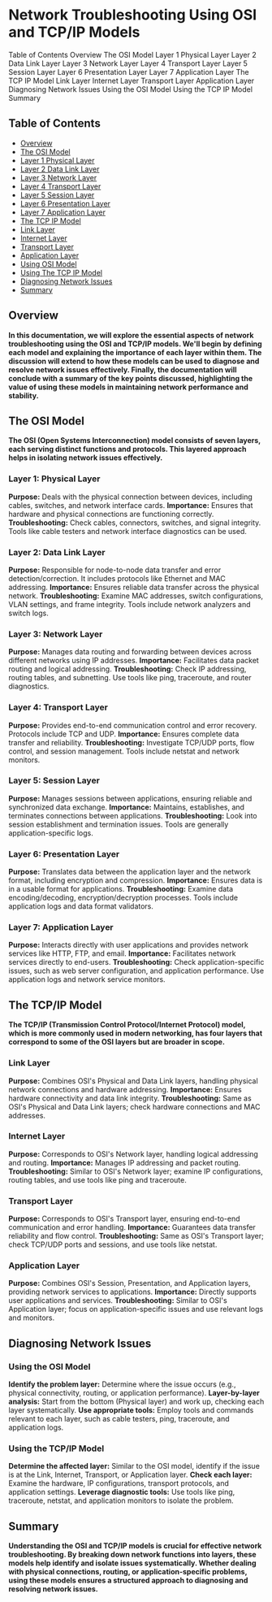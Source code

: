 <h1>Network Troubleshooting Using OSI and TCP/IP Models</h1>

Table of Contents
Overview
The OSI Model
Layer 1 Physical Layer
Layer 2 Data Link Layer
Layer 3 Network Layer
Layer 4 Transport Layer
Layer 5 Session Layer
Layer 6 Presentation Layer
Layer 7 Application Layer
The TCP IP Model
Link Layer
Internet Layer
Transport Layer
Application Layer
Diagnosing Network Issues
Using the OSI Model
Using the TCP IP Model
Summary

## Table of Contents
- [Overview](#overview)
- [The OSI Model](#the-osi-model)
- [Layer 1 Physical Layer](#layer-1-physical-layer)
- [Layer 2 Data Link Layer](#layer-2-data-link-layer)
- [Layer 3 Network Layer](#layer-3-network-layer)
- [Layer 4 Transport Layer](#layer-4-transport-layer)
- [Layer 5 Session Layer](#layer-5-session-layer)
- [Layer 6 Presentation Layer](#layer-6-presentation-layer)
- [Layer 7 Application Layer](#layer-7-application-layer)
- [The TCP IP Model](#the-tcp-ip-model)
- [Link Layer](#link-layer)
- [Internet Layer](#internet-layer)
- [Transport Layer](#transport-layer)
- [Application Layer](#application-layer)
- [Using OSI Model](#using-the-osi-model)
- [Using The TCP IP Model](#using-the-tcp-ip-model)
- [Diagnosing Network Issues](#diagnosing-network-issues)
- [Summary](#summary)


<h2 id="overview">Overview</h2>
<b>In this documentation, we will explore the essential aspects of network troubleshooting using the OSI and TCP/IP models. We'll begin by defining each model and explaining the importance of each layer within them. The discussion will extend to how these models can be used to diagnose and resolve network issues effectively. Finally, the documentation will conclude with a summary of the key points discussed, highlighting the value of using these models in maintaining network performance and stability.</b>
<h2 id="the-osi-model">The OSI Model</h2>
<b>The OSI (Open Systems Interconnection) model consists of seven layers, each serving distinct functions and protocols. This layered approach helps in isolating network issues effectively.</b>
<h3 id="layer-1-physical-layer">Layer 1: Physical Layer</h3>
<b>Purpose:</b> Deals with the physical connection between devices, including cables, switches, and network interface cards.
<b>Importance:</b> Ensures that hardware and physical connections are functioning correctly.
<b>Troubleshooting:</b> Check cables, connectors, switches, and signal integrity. Tools like cable testers and network interface diagnostics can be used.
<h3 id="layer-2-data-link-layer">Layer 2: Data Link Layer</h3>
<b>Purpose:</b> Responsible for node-to-node data transfer and error detection/correction. It includes protocols like Ethernet and MAC addressing.
<b>Importance:</b> Ensures reliable data transfer across the physical network.
<b>Troubleshooting:</b> Examine MAC addresses, switch configurations, VLAN settings, and frame integrity. Tools include network analyzers and switch logs.
<h3 id="layer-3-network-layer">Layer 3: Network Layer</h3>
<b>Purpose:</b> Manages data routing and forwarding between devices across different networks using IP addresses.
<b>Importance:</b> Facilitates data packet routing and logical addressing.
<b>Troubleshooting:</b> Check IP addressing, routing tables, and subnetting. Use tools like ping, traceroute, and router diagnostics.
<h3 id="layer-4-transport-layer">Layer 4: Transport Layer</h3>
<b>Purpose:</b> Provides end-to-end communication control and error recovery. Protocols include TCP and UDP.
<b>Importance:</b> Ensures complete data transfer and reliability.
<b>Troubleshooting:</b> Investigate TCP/UDP ports, flow control, and session management. Tools include netstat and network monitors.
<h3 id="layer-5-session-layer">Layer 5: Session Layer</h3>
<b>Purpose:</b> Manages sessions between applications, ensuring reliable and synchronized data exchange.
<b>Importance:</b> Maintains, establishes, and terminates connections between applications.
<b>Troubleshooting:</b> Look into session establishment and termination issues. Tools are generally application-specific logs.
<h3 id="layer-6-presentation-layer">Layer 6: Presentation Layer</h3>
<b>Purpose:</b> Translates data between the application layer and the network format, including encryption and compression.
<b>Importance:</b> Ensures data is in a usable format for applications.
<b>Troubleshooting:</b> Examine data encoding/decoding, encryption/decryption processes. Tools include application logs and data format validators.
<h3 id="layer-7-application-layer">Layer 7: Application Layer</h3>
<b>Purpose:</b> Interacts directly with user applications and provides network services like HTTP, FTP, and email.
<b>Importance:</b> Facilitates network services directly to end-users.
<b>Troubleshooting:</b> Check application-specific issues, such as web server configuration, and application performance. Use application logs and network service monitors.
<h2 id="the-tcp-ip-model">The TCP/IP Model</h2>
<b>The TCP/IP (Transmission Control Protocol/Internet Protocol) model, which is more commonly used in modern networking, has four layers that correspond to some of the OSI layers but are broader in scope.</b>
<h3 id="link-layer">Link Layer</h3>
<b>Purpose:</b> Combines OSI's Physical and Data Link layers, handling physical network connections and hardware addressing.
<b>Importance:</b> Ensures hardware connectivity and data link integrity.
<b>Troubleshooting:</b> Same as OSI's Physical and Data Link layers; check hardware connections and MAC addresses.
<h3 id="internet-layer">Internet Layer</h3>
<b>Purpose:</b> Corresponds to OSI's Network layer, handling logical addressing and routing.
<b>Importance:</b> Manages IP addressing and packet routing.
<b>Troubleshooting:</b> Similar to OSI's Network layer; examine IP configurations, routing tables, and use tools like ping and traceroute.
<h3 id="transport-layer">Transport Layer</h3>
<b>Purpose:</b> Corresponds to OSI's Transport layer, ensuring end-to-end communication and error handling.
<b>Importance:</b> Guarantees data transfer reliability and flow control.
<b>Troubleshooting:</b> Same as OSI's Transport layer; check TCP/UDP ports and sessions, and use tools like netstat.
<h3 id="application-layer">Application Layer</h3>
<b>Purpose:</b> Combines OSI's Session, Presentation, and Application layers, providing network services to applications.
<b>Importance:</b> Directly supports user applications and services.
<b>Troubleshooting:</b> Similar to OSI's Application layer; focus on application-specific issues and use relevant logs and monitors.
<h2 id="diagnosing-network-issues">Diagnosing Network Issues</h2>
<h3 id="using-the-osi-model">Using the OSI Model</h3>
<b>Identify the problem layer:</b> Determine where the issue occurs (e.g., physical connectivity, routing, or application performance).
<b>Layer-by-layer analysis:</b> Start from the bottom (Physical layer) and work up, checking each layer systematically.
<b>Use appropriate tools:</b> Employ tools and commands relevant to each layer, such as cable testers, ping, traceroute, and application logs.
<h3 id="using-the-tcp-ip-model">Using the TCP/IP Model</h3>
<b>Determine the affected layer:</b> Similar to the OSI model, identify if the issue is at the Link, Internet, Transport, or Application layer.
<b>Check each layer:</b> Examine the hardware, IP configurations, transport protocols, and application settings.
<b>Leverage diagnostic tools:</b> Use tools like ping, traceroute, netstat, and application monitors to isolate the problem.
<h2 id="summary">Summary</h2>
<b>Understanding the OSI and TCP/IP models is crucial for effective network troubleshooting. By breaking down network functions into layers, these models help identify and isolate issues systematically. Whether dealing with physical connections, routing, or application-specific problems, using these models ensures a structured approach to diagnosing and resolving network issues.</b>
